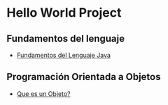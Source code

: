 # Hello World Project

## Fundamentos del lenguaje
- [Fundamentos del Lenguaje Java](fundamentos-del-lenguaje/src/fundamentosDelLenguaje/README.md)

## Programación Orientada a Objetos
- [Que es un Objeto?](./programacion-orientado-a-objetos/README.md/#que-es-un-objeto)
